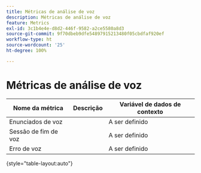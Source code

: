 ```yaml
---
title: Métricas de análise de voz
description: Métricas de análise de voz
feature: Metrics
exl-id: 3c1b4e4e-d8d2-446f-9582-a2ce5580a8d3
source-git-commit: 9f70dbeb9dfe54897915213480f05cbdfaf920ef
workflow-type: ht
source-wordcount: '25'
ht-degree: 100%

---
```


# Métricas de análise de voz

| Nome da métrica | Descrição | Variável de dados de contexto |
| --- | --- | --- |
| Enunciados de voz | | A ser definido |
| Sessão de fim de voz | | A ser definido |
| Erro de voz | | A ser definido |

{style="table-layout:auto"}
